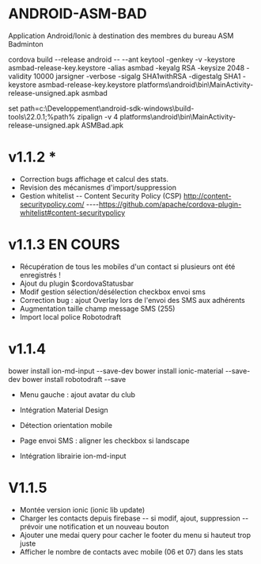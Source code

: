 # ANDROID-ASM-BAD
Application Android/Ionic à destination des membres du bureau ASM Badminton

cordova build --release android -- --ant
keytool -genkey -v -keystore asmbad-release-key.keystore -alias asmbad -keyalg RSA -keysize 2048 -validity 10000
jarsigner -verbose -sigalg SHA1withRSA -digestalg SHA1 -keystore asmbad-release-key.keystore platforms\android\bin\MainActivity-release-unsigned.apk asmbad

set path=c:\Developpement\android-sdk-windows\build-tools\22.0.1;%path%
zipalign -v 4 platforms\android\bin\MainActivity-release-unsigned.apk ASMBad.apk

# v1.1.2 *
- Correction bugs affichage et calcul des stats.
- Revision des mécanismes d'import/suppression
- Gestion whitelist
-- Content Security Policy (CSP) http://content-securitypolicy.com/
----https://github.com/apache/cordova-plugin-whitelist#content-securitypolicy

# v1.1.3 EN COURS
- Récupération de tous les mobiles d'un contact si plusieurs ont été enregistrés !
- Ajout du plugin $cordovaStatusbar 
- Modif gestion sélection/désélection checkbox envoi sms
- Correction bug : ajout Overlay lors de l'envoi des SMS aux adhérents
- Augmentation taille champ message SMS (255)
- Import local police Robotodraft

# v1.1.4
 bower install ion-md-input --save-dev
 bower install ionic-material --save-dev
 bower install robotodraft --save 
 
- Menu gauche : ajout avatar du club
- Intégration Material Design
- Détection orientation mobile

- Page envoi SMS : aligner les checkbox si landscape
- Intégration librairie ion-md-input


# V1.1.5
- Montée version ionic (ionic lib update)
- Charger les contacts depuis firebase
-- si modif, ajout, suppression
-- prévoir une notification et un nouveau bouton
- Ajouter une medai query pour cacher le footer du menu si hauteut trop juste
- Afficher le nombre de contacts avec mobile (06 et 07) dans les stats

